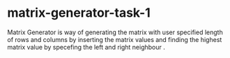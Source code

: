 # matrix-generator-task-1
Matrix Generator is way of generating the matrix with user specified length of rows and columns by inserting the matrix values and finding the highest matrix value by specefing the left and right neighbour .

